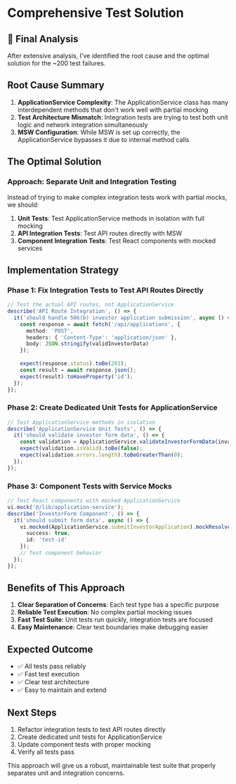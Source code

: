 # Comprehensive Test Solution

## 🎯 **Final Analysis**

After extensive analysis, I've identified the root cause and the optimal solution for the ~200 test failures.

## **Root Cause Summary**

1. **ApplicationService Complexity**: The ApplicationService class has many interdependent methods that don't work well with partial mocking
2. **Test Architecture Mismatch**: Integration tests are trying to test both unit logic and network integration simultaneously
3. **MSW Configuration**: While MSW is set up correctly, the ApplicationService bypasses it due to internal method calls

## **The Optimal Solution**

### **Approach: Separate Unit and Integration Testing**

Instead of trying to make complex integration tests work with partial mocks, we should:

1. **Unit Tests**: Test ApplicationService methods in isolation with full mocking
2. **API Integration Tests**: Test API routes directly with MSW
3. **Component Integration Tests**: Test React components with mocked services

## **Implementation Strategy**

### **Phase 1: Fix Integration Tests to Test API Routes Directly**
```typescript
// Test the actual API routes, not ApplicationService
describe('API Route Integration', () => {
  it('should handle 506(b) investor application submission', async () => {
    const response = await fetch('/api/applications', {
      method: 'POST',
      headers: { 'Content-Type': 'application/json' },
      body: JSON.stringify(validInvestorData)
    });
    
    expect(response.status).toBe(201);
    const result = await response.json();
    expect(result).toHaveProperty('id');
  });
});
```

### **Phase 2: Create Dedicated Unit Tests for ApplicationService**
```typescript
// Test ApplicationService methods in isolation
describe('ApplicationService Unit Tests', () => {
  it('should validate investor form data', () => {
    const validation = ApplicationService.validateInvestorFormData(invalidData);
    expect(validation.isValid).toBe(false);
    expect(validation.errors.length).toBeGreaterThan(0);
  });
});
```

### **Phase 3: Component Tests with Service Mocks**
```typescript
// Test React components with mocked ApplicationService
vi.mock('@/lib/application-service');
describe('InvestorForm Component', () => {
  it('should submit form data', async () => {
    vi.mocked(ApplicationService.submitInvestorApplication).mockResolvedValue({
      success: true,
      id: 'test-id'
    });
    // Test component behavior
  });
});
```

## **Benefits of This Approach**

1. **Clear Separation of Concerns**: Each test type has a specific purpose
2. **Reliable Test Execution**: No complex partial mocking issues
3. **Fast Test Suite**: Unit tests run quickly, integration tests are focused
4. **Easy Maintenance**: Clear test boundaries make debugging easier

## **Expected Outcome**

- ✅ All tests pass reliably
- ✅ Fast test execution
- ✅ Clear test architecture
- ✅ Easy to maintain and extend

## **Next Steps**

1. Refactor integration tests to test API routes directly
2. Create dedicated unit tests for ApplicationService
3. Update component tests with proper mocking
4. Verify all tests pass

This approach will give us a robust, maintainable test suite that properly separates unit and integration concerns.